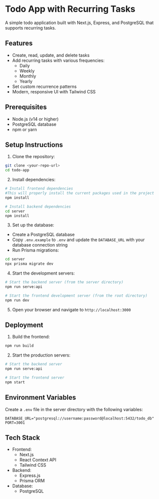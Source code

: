 # Todo App with Recurring Tasks

A simple todo application built with Next.js, Express, and PostgreSQL that supports recurring tasks.

## Features

- Create, read, update, and delete tasks
- Add recurring tasks with various frequencies:
  - Daily
  - Weekly
  - Monthly
  - Yearly
- Set custom recurrence patterns
- Modern, responsive UI with Tailwind CSS

## Prerequisites

- Node.js (v14 or higher)
- PostgreSQL database
- npm or yarn

## Setup Instructions

1. Clone the repository:
```bash
git clone <your-repo-url>
cd todo-app
```

2. Install dependencies:
```bash
# Install frontend dependencies
#This will properly install the current packages used in the project 
npm install

# Install backend dependencies
cd server
npm install
```

3. Set up the database:
- Create a PostgreSQL database
- Copy `.env.example` to `.env` and update the `DATABASE_URL` with your database connection string
- Run Prisma migrations:
```bash
cd server
npx prisma migrate dev
```

4. Start the development servers:
```bash
# Start the backend server (from the server directory)
npm run serve:api

# Start the frontend development server (from the root directory)
npm run dev
```

5. Open your browser and navigate to `http://localhost:3000`

## Deployment

1. Build the frontend:
```bash
npm run build
```

2. Start the production servers:
```bash
# Start the backend server
npm run serve:api

# Start the frontend server
npm start
```

## Environment Variables

Create a `.env` file in the server directory with the following variables:
```
DATABASE_URL="postgresql://username:password@localhost:5432/todo_db"
PORT=3001
```

## Tech Stack

- Frontend:
  - Next.js
  - React Context API
  - Tailwind CSS
- Backend:
  - Express.js
  - Prisma ORM
- Database:
  - PostgreSQL 

